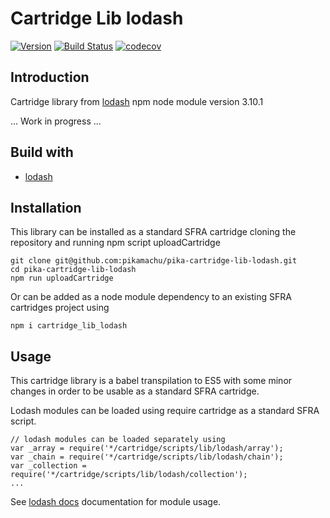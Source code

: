 # Cartridge Lib lodash

[![Version](https://img.shields.io/npm/v/cartridge_lib_lodash.svg)](https://npmjs.org/package/cartridge_lib_lodash)
[![Build Status](https://img.shields.io/travis/pikamachu/pika-cartridge-lib-lodash/master.svg)](https://travis-ci.com/pikamachu/pika-cartridge-lib-lodash)
[![codecov](https://codecov.io/gh/pikamachu/pika-cartridge-lib-lodash/branch/master/graph/badge.svg)](https://codecov.io/gh/pikamachu/pika-cartridge-lib-lodash)

## Introduction

Cartridge library from [lodash](https://www.npmjs.com/package/lodash) npm node module version 3.10.1

... Work in progress ...

## Build with

* [lodash](https://www.npmjs.com/package/lodash)

## Installation

This library can be installed as a standard SFRA cartridge cloning the repository and running npm script uploadCartridge

````
git clone git@github.com:pikamachu/pika-cartridge-lib-lodash.git
cd pika-cartridge-lib-lodash
npm run uploadCartridge
````

Or can be added as a node module dependency to an existing SFRA cartridges project using

````
npm i cartridge_lib_lodash
````

## Usage

This cartridge library is a babel transpilation to ES5 with some minor changes in order to be usable as a standard SFRA cartridge.

Lodash modules can be loaded using require cartridge as a standard SFRA script.

````
// lodash modules can be loaded separately using
var _array = require('*/cartridge/scripts/lib/lodash/array');
var _chain = require('*/cartridge/scripts/lib/lodash/chain');
var _collection = require('*/cartridge/scripts/lib/lodash/collection');
...
````

See [lodash docs](https://lodash.com/docs/3.10.1) documentation for module usage.
